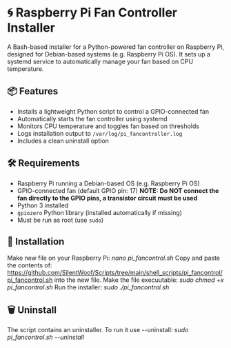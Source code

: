 # 🌀 Raspberry Pi Fan Controller Installer

A Bash-based installer for a Python-powered fan controller on Raspberry Pi, designed for Debian-based systems (e.g. Raspberry Pi OS). It sets up a systemd service to automatically manage your fan based on CPU temperature.

## 📦 Features

- Installs a lightweight Python script to control a GPIO-connected fan
- Automatically starts the fan controller using systemd
- Monitors CPU temperature and toggles fan based on thresholds
- Logs installation output to `/var/log/pi_fancontroller.log`
- Includes a clean uninstall option

## 🛠️ Requirements

- Raspberry Pi running a Debian-based OS (e.g. Raspberry Pi OS)
- GPIO-connected fan (default GPIO pin: 17)
    **NOTE: Do NOT connect the fan directly to the GPIO pins, a transistor circuit must be used**
- Python 3 installed
- `gpiozero` Python library (installed automatically if missing)
- Must be run as root (use `sudo`)

## 🚀 Installation
Make new file on your Raspberry Pi:
*nano pi_fancontrol.sh*
Copy and paste the contents of: 
https://github.com/SilentWoof/Scripts/tree/main/shell_scripts/pi_fancontrol/pi_fancontrol.sh
into the new file.
Make the file execuutable:
*sudo chmod +x pi_fancontrol.sh*
Run the installer:
*sudo ./pi_fancontrol.sh*

## 🗑️ Uninstall
The script contains an uninstaller. To run it use --uninstall:
*sudo pi_fancontrol.sh --uninstall*